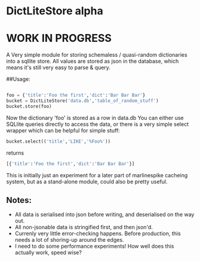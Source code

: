 # DictLiteStore alpha
# WORK IN PROGRESS

A Very simple module for storing schemaless / quasi-random dictionaries into a
sqllite store. All values are stored as json in the database, which means it's
still very easy to parse & query.

##Usage:

```python

foo = {'title':'Foo the first','dict':'Bar Bar Bar'}
bucket = DictLiteStore('data.db','table_of_random_stuff')
bucket.store(foo)

```

Now the dictionary 'foo' is stored as a row in data.db
You can either use SQLlite queries directly to access the data,
or there is a very simple select wrapper which can be helpful for simple
stuff:

```python
bucket.select(('title','LIKE','%Foo%'))
```
returns
```python
[{'title':'Foo the first','dict':'Bar Bar Bar'}]
```

This is initially just an experiment for a later part of marlinespike cacheing system,
but as a stand-alone module, could also be pretty useful.

## Notes:

- All data is serialised into json before writing, and deserialised on the way out.
- All non-jsonable data is stringified first, and then json'd.
- Currenly very little error-checking happens.  Before production, this needs
  a lot of shoring-up around the edges.
- I need to do some performance experiments!  How well does this actually work, speed wise?
